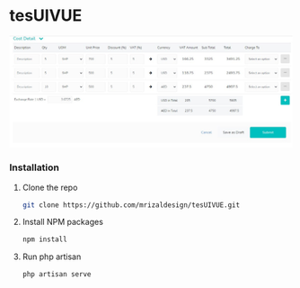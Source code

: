 # tesUIVUE
<p align="center">
<img src="screenshot.jpg">
</p>

### Installation

1. Clone the repo
   ```sh
   git clone https://github.com/mrizaldesign/tesUIVUE.git
   ```
2. Install NPM packages
   ```sh
   npm install
   ```
3. Run php artisan
   ```sh
   php artisan serve
   ```